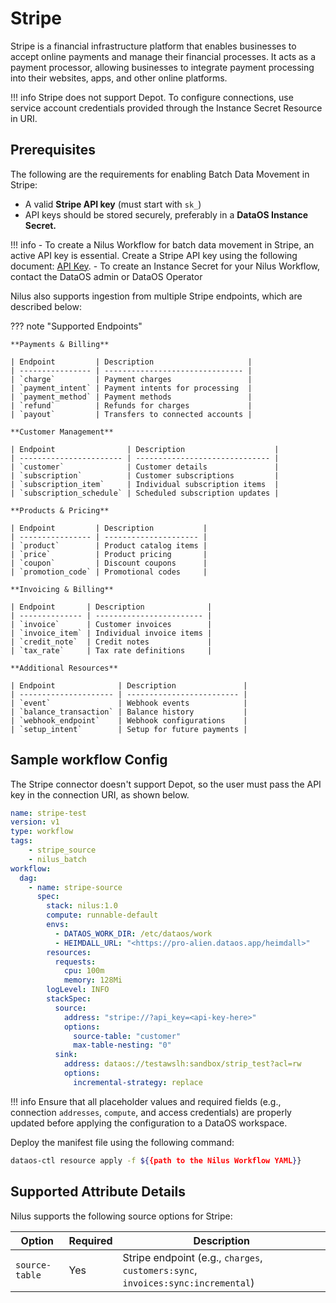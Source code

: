 # Stripe

Stripe is a financial infrastructure platform that enables businesses to accept online payments and manage their financial processes. It acts as a payment processor, allowing businesses to integrate payment processing into their websites, apps, and other online platforms.

!!! info
    Stripe does not support Depot. To configure connections, use service account credentials provided through the Instance Secret Resource in URI.


## Prerequisites

The following are the requirements for enabling Batch Data Movement in Stripe:

* A valid **Stripe API key** (must start with `sk_`)
* API keys should be stored securely, preferably in a **DataOS Instance Secret.**

!!! info
    - To create a Nilus Workflow for batch data movement in Stripe, an active API key is essential. Create a Stripe API key using the following document: [API Key](https://docs.stripe.com/keys).
    - To create an Instance Secret for your Nilus Workflow, contact the DataOS admin or DataOS Operator


Nilus also supports ingestion from multiple Stripe endpoints, which are described below:

??? note "Supported Endpoints"

    **Payments & Billing**

    | Endpoint         | Description                     |
    | ---------------- | ------------------------------- |
    | `charge`         | Payment charges                 |
    | `payment_intent` | Payment intents for processing  |
    | `payment_method` | Payment methods                 |
    | `refund`         | Refunds for charges             |
    | `payout`         | Transfers to connected accounts |

    **Customer Management**

    | Endpoint                | Description                    |
    | ----------------------- | ------------------------------ |
    | `customer`              | Customer details               |
    | `subscription`          | Customer subscriptions         |
    | `subscription_item`     | Individual subscription items  |
    | `subscription_schedule` | Scheduled subscription updates |

    **Products & Pricing**

    | Endpoint         | Description           |
    | ---------------- | --------------------- |
    | `product`        | Product catalog items |
    | `price`          | Product pricing       |
    | `coupon`         | Discount coupons      |
    | `promotion_code` | Promotional codes     |

    **Invoicing & Billing**

    | Endpoint       | Description              |
    | -------------- | ------------------------ |
    | `invoice`      | Customer invoices        |
    | `invoice_item` | Individual invoice items |
    | `credit_note`  | Credit notes             |
    | `tax_rate`     | Tax rate definitions     |

    **Additional Resources**

    | Endpoint              | Description               |
    | --------------------- | ------------------------- |
    | `event`               | Webhook events            |
    | `balance_transaction` | Balance history           |
    | `webhook_endpoint`    | Webhook configurations    |
    | `setup_intent`        | Setup for future payments |



## Sample workflow Config

The Stripe connector doesn't support Depot, so the user must pass the API key in the connection URI, as shown below.

```yaml
name: stripe-test
version: v1
type: workflow
tags:
    - stripe_source
    - nilus_batch
workflow:
  dag:
    - name: stripe-source
      spec:
        stack: nilus:1.0
        compute: runnable-default
        envs:
          - DATAOS_WORK_DIR: /etc/dataos/work
          - HEIMDALL_URL: "<https://pro-alien.dataos.app/heimdall>"
        resources:
          requests:
            cpu: 100m
            memory: 128Mi
        logLevel: INFO
        stackSpec:
          source:
            address: "stripe://?api_key=<api-key-here>"
            options:
              source-table: "customer"
              max-table-nesting: "0"
          sink:
            address: dataos://testawslh:sandbox/strip_test?acl=rw  
            options:  
              incremental-strategy: replace  
```

!!! info
    Ensure that all placeholder values and required fields (e.g., connection `addresses`, `compute`, and access credentials) are properly updated before applying the configuration to a DataOS workspace.


Deploy the manifest file using the following command:

```bash
dataos-ctl resource apply -f ${{path to the Nilus Workflow YAML}}
```

## Supported Attribute Details

Nilus supports the following source options for Stripe:

| Option         | Required | Description                                                                      |
| -------------- | -------- | -------------------------------------------------------------------------------- |
| `source-table` | Yes      | Stripe endpoint (e.g., `charges`, `customers:sync`, `invoices:sync:incremental`) |
